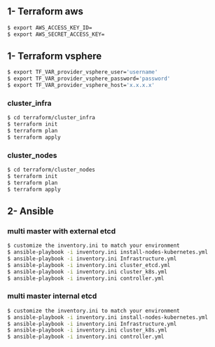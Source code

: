 ## 1- Terraform aws

```bash
$ export AWS_ACCESS_KEY_ID=
$ export AWS_SECRET_ACCESS_KEY=
```

## 1- Terraform vsphere

```bash
$ export TF_VAR_provider_vsphere_user='username'
$ export TF_VAR_provider_vsphere_password='password'
$ export TF_VAR_provider_vsphere_host='x.x.x.x'
```
### cluster_infra

```bash
$ cd terraform/cluster_infra
$ terraform init
$ terraform plan
$ terraform apply
```
### cluster_nodes

```bash
$ cd terraform/cluster_nodes
$ terraform init
$ terraform plan
$ terraform apply
```


## 2- Ansible

### multi master with external etcd 
```bash
$ customize the inventory.ini to match your environment
$ ansible-playbook -i inventory.ini install-nodes-kubernetes.yml
$ ansible-playbook -i inventory.ini Infrastructure.yml
$ ansible-playbook -i inventory.ini cluster_etcd.yml
$ ansible-playbook -i inventory.ini cluster_k8s.yml
$ ansible-playbook -i inventory.ini controller.yml
```
### multi master internal etcd
```bash
$ customize the inventory.ini to match your environment
$ ansible-playbook -i inventory.ini install-nodes-kubernetes.yml
$ ansible-playbook -i inventory.ini Infrastructure.yml
$ ansible-playbook -i inventory.ini cluster_k8s.yml
$ ansible-playbook -i inventory.ini controller.yml
```





